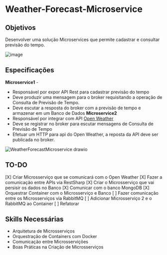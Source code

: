 # Weather-Forecast-Microservice
## Objetivos
Desenvolver uma solução Microservices que permite cadastrar e consultar previsão do tempo.  

![image](https://user-images.githubusercontent.com/6729346/167315861-89364c2b-41ed-4521-9715-b71906552b2f.png)

## Especificações
**Microservice1** - 
 - Responsável por expor API Rest para cadastrar previsão do tempo 
 - Deve produzir uma mensagem para o broker requisitando a operação de Consulta de Previsão  de Tempo. 
 - Deve escutar a resposta do broker com a previsão de tempo e armazenar em um Banco de  Dados 
**Microservice2** 
 - Responsável por integrar com API [Open Weather](http://openweathermap.org/api)
 - Deve se registrar no broker para escutar mensagens de Consulta de Previsão de Tempo 
 - Efetuar um HTTP para api do Open Weather, a reposta da API deve ser publicada no broker. 

![WeatherForecastMicroservice drawio](https://user-images.githubusercontent.com/6729346/167316019-87280017-cfc7-482d-8684-47d9d8ce57e5.png)

## TO-DO
[X] Criar Microsserviço que se comunicará com o Open Weather
[X] Fazer a comunicação entre APIs via RestSharp
[X] Criar o Microsserviço que vai persisir os dados no Banco
[X] Comunicar com o banco MongoDB
[X] Orquestrar Container com o Microsserviço e Banco
[ ] Fazer comunicação entre os Microsserviços via RabbitMQ
[ ] Adicionar Microsserviço 2 e o RabbitMQ ao Container
[ ] Refatorar

## Skills Necessárias
- Arquitetura de Microsserviços
- Orquestração de Containers com Docker
- Comunicação entre Microsservições
- Boas Práticas na Criação de Microsserviços

